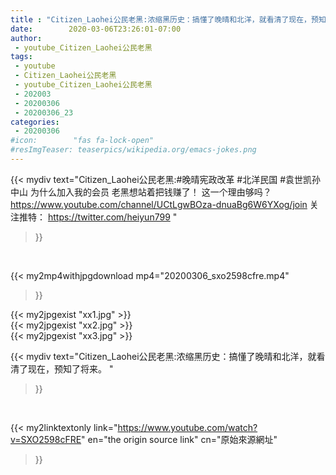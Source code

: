 ```yaml
---
title : "Citizen_Laohei公民老黑:浓缩黑历史：搞懂了晚晴和北洋，就看清了现在，预知了将来。 "
date:        2020-03-06T23:26:01-07:00
author:
 - youtube_Citizen_Laohei公民老黑
tags:
 - youtube
 - Citizen_Laohei公民老黑
 - youtube_Citizen_Laohei公民老黑
 - 202003
 - 20200306
 - 20200306_23
categories:
 - 20200306
#icon:        "fas fa-lock-open"
#resImgTeaser: teaserpics/wikipedia.org/emacs-jokes.png
---
```


{{< mydiv text="Citizen_Laohei公民老黑:#晚晴宪政改革 #北洋民国 #袁世凯孙中山  为什么加入我的会员 老黑想站着把钱赚了！ 这一个理由够吗？ https://www.youtube.com/channel/UCtLgwBOza-dnuaBg6W6YXog/join  关注推特： https://twitter.com/heiyun799 "
>}}
<br>


{{< my2mp4withjpgdownload mp4="20200306_sxo2598cfre.mp4"
>}}

{{< my2jpgexist "xx1.jpg" >}}<br>
{{< my2jpgexist "xx2.jpg" >}}<br>
{{< my2jpgexist "xx3.jpg" >}}<br>



{{< mydiv text="Citizen_Laohei公民老黑:浓缩黑历史：搞懂了晚晴和北洋，就看清了现在，预知了将来。 "
>}}
<br>

{{< my2linktextonly link="https://www.youtube.com/watch?v=SXO2598cFRE"
en="the origin source link" cn="原始來源網址"
>}}


<br>

